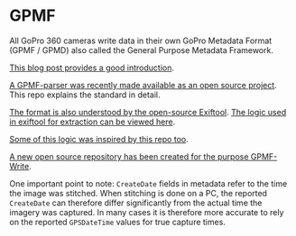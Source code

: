 # GPMF

All GoPro 360 cameras write data in their own GoPro Metadata Format (GPMF / GPMD) also called the General Purpose Metadata Framework.

[This blog post provides a good introduction](https://gopro.com/en/us/news/gopro-video-metadata-open-source-explained).

[A GPMF-parser was recently made available as an open source project](https://github.com/gopro/gpmf-parser). This repo explains the standard in detail.

[The format is also understood by the open-source Exiftool](https://exiftool.org/). [The logic used in exiftool for extraction can be viewed here](https://github.com/exiftool/exiftool/blob/master/lib/Image/ExifTool/GoPro.pm).

[Some of this logic was inspired by this repo too](https://github.com/stilldavid/gopro-utils).

[A new open source repository has been created for the purpose GPMF-Write](https://github.com/gopro/gpmf-write).

One important point to note: `CreateDate` fields in metadata refer to the time the image was stitched. When stitching is done on a PC, the reported `CreateDate` can therefore differ significantly from the actual time the imagery was captured. In many cases it is therefore more accurate to rely on the reported `GPSDateTime` values for true capture times.